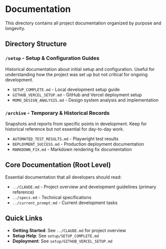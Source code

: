 # Documentation

This directory contains all project documentation organized by purpose and longevity.

## Directory Structure

### `/setup` - Setup & Configuration Guides
Historical documentation about initial setup and configuration. Useful for understanding how the project was set up but not critical for ongoing development.

- `SETUP_COMPLETE.md` - Local development setup guide
- `GITHUB_VERCEL_SETUP.md` - GitHub and Vercel deployment setup
- `MOMO_DESIGN_ANALYSIS.md` - Design system analysis and implementation

### `/archive` - Temporary & Historical Records
Snapshots and reports from specific points in development. Keep for historical reference but not essential for day-to-day work.

- `AUTOMATED_TEST_RESULTS.md` - Playwright test results
- `DEPLOYMENT_SUCCESS.md` - Production deployment documentation
- `MARKDOWN_FIX.md` - Markdown rendering fix documentation

## Core Documentation (Root Level)

Essential documentation that all developers should read:

- `../CLAUDE.md` - Project overview and development guidelines (primary reference)
- `../specs.md` - Technical specifications
- `../current_prompt.md` - Current development tasks

## Quick Links

- **Getting Started**: See `../CLAUDE.md` for project overview
- **Setup Help**: See `setup/SETUP_COMPLETE.md`
- **Deployment**: See `setup/GITHUB_VERCEL_SETUP.md`
